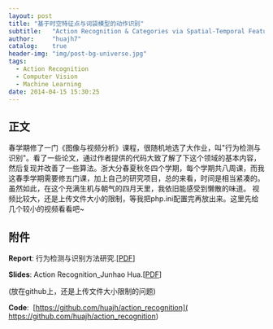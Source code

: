 ```yaml
---
layout: post
title: "基于时空特征点与词袋模型的动作识别"
subtitle:   "Action Recognition & Categories via Spatial-Temporal Features"
author:     "huajh7"
catalog:    true
header-img: "img/post-bg-universe.jpg"
tags:
  - Action Recognition
  - Computer Vision
  - Machine Learning
date: 2014-04-15 15:30:25
---
```


## 正文

春学期修了一门《图像与视频分析》课程，很随机地选了大作业，叫"行为检测与识别"。看了一些论文，通过作者提供的代码大致了解了下这个领域的基本内容，然后复现并改善了一些算法。浙大分春夏秋冬四个学期，每个学期共八周课，而我这春季学期需要修五门课，加上自己的研究项目，总的来看，时间是相当紧凑的。虽然如此，在这个充满生机与朝气的四月天里，我依旧能感受到懒散的味道。</pre>
视频比较大，还是上传文件大小的限制，等我把php.ini配置完再放出来。这里先给几个较小的视频看看吧~

## 附件
**Report**: 行为检测与识别方法研究.[[PDF](http://www.blog.huajh7.com/wp-content/uploads/2014/04/ActionRecog.pdf)]

**Slides**: Action Recognition_Junhao Hua.[[PDF](https://github.com/huajh/action_recognition/blob/master/%5Bslides%5DAction%20Recognition_Junhao%20Hua.pdf)]

(放在github上，还是上传文件大小限制的问题)

**Code**:  [https://github.com/huajh/action_recognition]( https://github.com/huajh/action_recognition)
